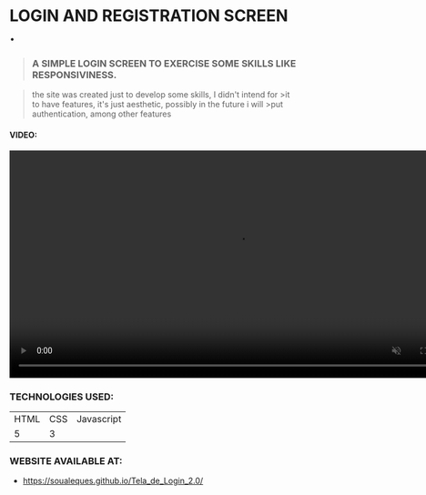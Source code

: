 # LOGIN AND REGISTRATION SCREEN .
>### A SIMPLE LOGIN SCREEN TO EXERCISE SOME SKILLS LIKE RESPONSIVINESS.

>the site was created just to develop some skills, I didn't intend for >it to have features, it's just aesthetic, possibly in the future i will >put authentication, among other features

#### VIDEO:
<div>
<video src="https://user-images.githubusercontent.com/82433728/189268617-bfedea3d-a69e-4e45-9a76-996b5643ea90.mp4" autoplay muted widght=400 height=400></video>
</div>

### TECHNOLOGIES USED:
<table>
    <tr>
        <td>HTML</td>
        <td>CSS</td>
        <td>Javascript</td>
    </tr>
    <tr>
    <td>5</td>
    <td>3</td>
    </tr>
</table>

### WEBSITE AVAILABLE AT:
* https://soualeques.github.io/Tela_de_Login_2.0/
